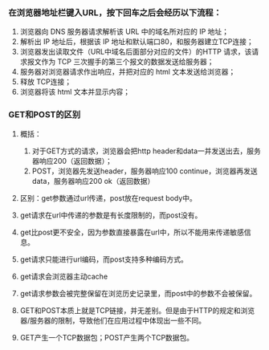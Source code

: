 

### 在浏览器地址栏键入URL，按下回车之后会经历以下流程：

1. 浏览器向 DNS 服务器请求解析该 URL 中的域名所对应的 IP 地址；
2. 解析出 IP 地址后，根据该 IP 地址和默认端口80，和服务器建立TCP连接；
3. 浏览器发出读取文件（URL中域名后面部分对应的文件）的HTTP 请求，该请求报文作为 TCP 三次握手的第三个报文的数据发送给服务器；
4. 服务器对浏览器请求作出响应，并把对应的 html 文本发送给浏览器；
5. 释放 TCP连接；
6. 浏览器将该 html 文本并显示内容；

### GET和POST的区别

1. 概括：
   1. 对于GET方式的请求，浏览器会把http header和data一并发送出去，服务器响应200（返回数据）；
   2. POST，浏览器先发送header，服务器响应100 continue，浏览器再发送data，服务器响应200 ok（返回数据）

2. 区别：get参数通过url传递，post放在request body中。
3. get请求在url中传递的参数是有长度限制的，而post没有。
4. get比post更不安全，因为参数直接暴露在url中，所以不能用来传递敏感信息。
5. get请求只能进行url编码，而post支持多种编码方式。
6. get请求会浏览器主动cache
7. get请求参数会被完整保留在浏览历史记录里，而post中的参数不会被保留。
8. GET和POST本质上就是TCP链接，并无差别。但是由于HTTP的规定和浏览器/服务器的限制，导致他们在应用过程中体现出一些不同。
9. GET产生一个TCP数据包；POST产生两个TCP数据包。